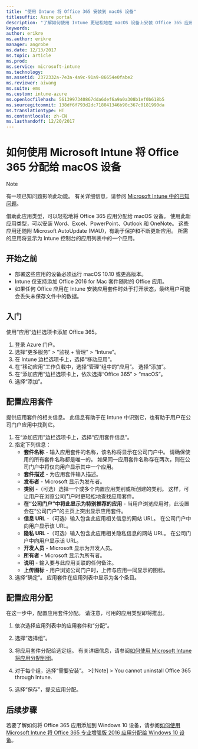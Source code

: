 ```yaml
---
title: "使用 Intune 将 Office 365 安装到 macOS 设备"
titlesuffix: Azure portal
description: "了解如何使用 Intune 更轻松地在 macOS 设备上安装 Office 365 应用。"
keywords: 
author: erikre
ms.author: erikre
manager: angrobe
ms.date: 12/13/2017
ms.topic: article
ms.prod: 
ms.service: microsoft-intune
ms.technology: 
ms.assetid: 2372332a-7e3a-4a9c-91a9-86654e0fabe2
ms.reviewer: aiwang
ms.suite: ems
ms.custom: intune-azure
ms.openlocfilehash: 5613997340867dda6def6a9a0a308b1ef0b618b5
ms.sourcegitcommit: 138df6f793d2dc718041346b90c367c0181990da
ms.translationtype: HT
ms.contentlocale: zh-CN
ms.lasthandoff: 12/20/2017
---
```

# <a name="how-to-assign-office-365-to-macos-devices-with-microsoft-intune"></a>如何使用 Microsoft Intune 将 Office 365 分配给 macOS 设备

>[!Note]
> 有一项已知问题影响此功能。 有关详细信息，请参阅 [Microsoft Intune 中的已知问题](/intune/known-issues#apps)。

借助此应用类型，可以轻松地将 Office 365 应用分配给 macOS 设备。 使用此新应用类型，可以安装 Word、Excel、PowerPoint、Outlook 和 OneNote。 这些应用还随附 Microsoft AutoUpdate (MAU)，有助于保护和不断更新应用。 所需的应用将显示为 Intune 控制台的应用列表中的一个应用。


## <a name="before-you-start"></a>开始之前

- 部署这些应用的设备必须运行 macOS 10.10 或更高版本。
- Intune 仅支持添加 Office 2016 for Mac 套件随附的 Office 应用。
- 如果任何 Office 应用在 Intune 安装应用套件时处于打开状态，最终用户可能会丢失未保存文件中的数据。


## <a name="get-started"></a>入门
使用“应用”边栏选项卡添加 Office 365。
1.  登录 Azure 门户。
2.  选择“更多服务” > “监视 + 管理” > “Intune”。
3.  在 Intune 边栏选项卡上，选择“移动应用”。
4.  在“移动应用”工作负载中，选择“管理”组中的“应用”。 选择“添加”。
5.  在“添加应用”边栏选项卡上，依次选择“Office 365” > “macOS”。
6.  选择“添加”。

## <a name="configure-the-app-suite"></a>配置应用套件

提供应用套件的相关信息。 此信息有助于在 Intune 中识别它，也有助于用户在公司门户应用中找到它。

1.  在“添加应用”边栏选项卡上，选择“应用套件信息”。
2.  指定下列信息：
    - **套件名称** - 输入应用套件的名称，该名称将显示在公司门户中。 请确保使用的所有套件名称都是唯一的。 如果同一应用套件名称存在两次，则在公司门户中将仅向用户显示其中一个应用。
    - **套件描述** - 为应用套件输入描述。
    - **发布者** - Microsoft 显示为发布者。
    - **类别** -（可选）选择一个或多个内置应用类别或所创建的类别。 这样，可让用户在浏览公司门户时更轻松地查找应用套件。
    - **在“公司门户”中将此显示为特别推荐的应用** - 当用户浏览应用时，此设置会在“公司门户”的主页上突出显示应用套件。
    - **信息 URL** -（可选）输入包含此应用相关信息的网站 URL。 在公司门户中向用户显示该 URL。
    - **隐私 URL** -（可选）输入包含此应用相关隐私信息的网站 URL。 在公司门户中向用户显示该 URL。
    - **开发人员** - Microsoft 显示为开发人员。
    - **所有者** - Microsoft 显示为所有者。
    - **说明** - 输入要与此应用关联的任何备注。
    - **上传图标** - 用户浏览公司门户时，上传与应用一同显示的图标。
3.  选择“确定”。 应用套件在应用列表中显示为各个条目。

## <a name="configure-app-assignments"></a>配置应用分配

在这一步中，配置应用套件分配。 请注意，可用的应用类型即将推出。

1.  依次选择应用列表中的应用套件和“分配”。
2.  选择“选择组”。
3.  将应用套件分配给选定组。 有关详细信息，请参阅[如何使用 Microsoft Intune 将应用分配到组](/intune/apps-deploy)。
4.  对于每个组，选择“需要安装”。
        >[!Note]
        > You cannot uninstall Office 365 through Intune.

5. 选择“保存”，提交应用分配。

## <a name="next-steps"></a>后续步骤

若要了解如何将 Office 365 应用添加到 Windows 10 设备，请参阅[如何使用 Microsoft Intune 将 Office 365 专业增强版 2016 应用分配给 Windows 10 设备](/intune/apps-add-office365)。
